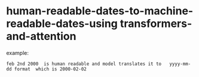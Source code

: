 # human-readable-dates-to-machine-readable-dates-using transformers-and-attention

example:
    
    feb 2nd 2000  is human readable and model translates it to   yyyy-mm-dd format  which is 2000-02-02

